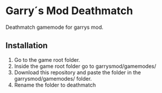 # Garry´s Mod Deathmatch
Deathmatch gamemode for garrys mod.

## Installation
1. Go to the game root folder.
2. Inside the game root folder go to garrysmod/gamemodes/
3. Download this repository and paste the folder in the garrysmod/gamemodes/ folder.
4. Rename the folder to deathmatch
